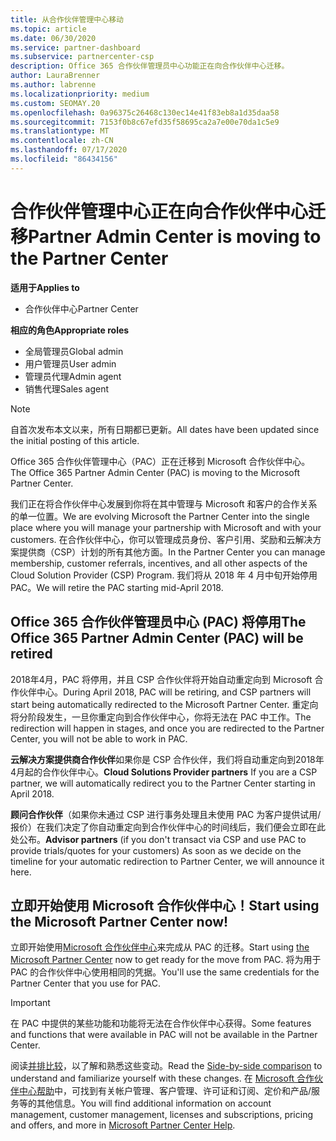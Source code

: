 ```yaml
---
title: 从合作伙伴管理中心移动
ms.topic: article
ms.date: 06/30/2020
ms.service: partner-dashboard
ms.subservice: partnercenter-csp
description: Office 365 合作伙伴管理员中心功能正在向合作伙伴中心迁移。
author: LauraBrenner
ms.author: labrenne
ms.localizationpriority: medium
ms.custom: SEOMAY.20
ms.openlocfilehash: 0a96375c26468c130ec14e41f83eb8a1d35daa58
ms.sourcegitcommit: 7153f0b8c67efd35f58695ca2a7e00e70da1c5e9
ms.translationtype: MT
ms.contentlocale: zh-CN
ms.lasthandoff: 07/17/2020
ms.locfileid: "86434156"
---
```

# <a name="partner-admin-center-is-moving-to-the-partner-center"></a><span data-ttu-id="5b5c0-103">合作伙伴管理中心正在向合作伙伴中心迁移</span><span class="sxs-lookup"><span data-stu-id="5b5c0-103">Partner Admin Center is moving to the Partner Center</span></span>

<span data-ttu-id="5b5c0-104">**适用于**</span><span class="sxs-lookup"><span data-stu-id="5b5c0-104">**Applies to**</span></span>

- <span data-ttu-id="5b5c0-105">合作伙伴中心</span><span class="sxs-lookup"><span data-stu-id="5b5c0-105">Partner Center</span></span>

<span data-ttu-id="5b5c0-106">**相应的角色**</span><span class="sxs-lookup"><span data-stu-id="5b5c0-106">**Appropriate roles**</span></span>
- <span data-ttu-id="5b5c0-107">全局管理员</span><span class="sxs-lookup"><span data-stu-id="5b5c0-107">Global admin</span></span>
- <span data-ttu-id="5b5c0-108">用户管理员</span><span class="sxs-lookup"><span data-stu-id="5b5c0-108">User admin</span></span>
- <span data-ttu-id="5b5c0-109">管理员代理</span><span class="sxs-lookup"><span data-stu-id="5b5c0-109">Admin agent</span></span>
- <span data-ttu-id="5b5c0-110">销售代理</span><span class="sxs-lookup"><span data-stu-id="5b5c0-110">Sales agent</span></span>

> [!NOTE]  
> <span data-ttu-id="5b5c0-111">自首次发布本文以来，所有日期都已更新。</span><span class="sxs-lookup"><span data-stu-id="5b5c0-111">All dates have been updated since the initial posting of this article.</span></span>

<span data-ttu-id="5b5c0-112">Office 365 合作伙伴管理中心（PAC）正在迁移到 Microsoft 合作伙伴中心。</span><span class="sxs-lookup"><span data-stu-id="5b5c0-112">The Office 365 Partner Admin Center (PAC) is moving to the Microsoft Partner Center.</span></span>

<span data-ttu-id="5b5c0-113">我们正在将合作伙伴中心发展到你将在其中管理与 Microsoft 和客户的合作关系的单一位置。</span><span class="sxs-lookup"><span data-stu-id="5b5c0-113">We are evolving Microsoft the Partner Center into the single place where you will manage your partnership with Microsoft and with your customers.</span></span> <span data-ttu-id="5b5c0-114">在合作伙伴中心，你可以管理成员身份、客户引用、奖励和云解决方案提供商（CSP）计划的所有其他方面。</span><span class="sxs-lookup"><span data-stu-id="5b5c0-114">In the Partner Center you can manage membership, customer referrals, incentives, and all other aspects of the Cloud Solution Provider (CSP) Program.</span></span> <span data-ttu-id="5b5c0-115">我们将从 2018 年 4 月中旬开始停用 PAC。</span><span class="sxs-lookup"><span data-stu-id="5b5c0-115">We will retire the PAC starting mid-April 2018.</span></span>

## <a name="the-office-365-partner-admin-center-pac-will-be-retired"></a><span data-ttu-id="5b5c0-116">Office 365 合作伙伴管理员中心 (PAC) 将停用</span><span class="sxs-lookup"><span data-stu-id="5b5c0-116">The Office 365 Partner Admin Center (PAC) will be retired</span></span>

<span data-ttu-id="5b5c0-117">2018年4月，PAC 将停用，并且 CSP 合作伙伴将开始自动重定向到 Microsoft 合作伙伴中心。</span><span class="sxs-lookup"><span data-stu-id="5b5c0-117">During April 2018, PAC will be retiring, and CSP partners will start being automatically redirected to the Microsoft Partner Center.</span></span> <span data-ttu-id="5b5c0-118">重定向将分阶段发生，一旦你重定向到合作伙伴中心，你将无法在 PAC 中工作。</span><span class="sxs-lookup"><span data-stu-id="5b5c0-118">The redirection will happen in stages, and once you are redirected to the Partner Center, you will not be able to work in PAC.</span></span> 

<span data-ttu-id="5b5c0-119">**云解决方案提供商合作伙伴**如果你是 CSP 合作伙伴，我们将自动重定向到2018年4月起的合作伙伴中心。</span><span class="sxs-lookup"><span data-stu-id="5b5c0-119">**Cloud Solutions Provider partners** If you are a CSP partner, we will automatically redirect you to the Partner Center starting in April 2018.</span></span> 

<span data-ttu-id="5b5c0-120">**顾问合作伙伴**（如果你未通过 CSP 进行事务处理且未使用 PAC 为客户提供试用/报价）在我们决定了你自动重定向到合作伙伴中心的时间线后，我们便会立即在此处公布。</span><span class="sxs-lookup"><span data-stu-id="5b5c0-120">**Advisor partners** (if you don't transact via CSP and use PAC to provide trials/quotes for your customers) As soon as we decide on the timeline for your automatic redirection to Partner Center, we will announce it here.</span></span> 


## <a name="start-using-the-microsoft-partner-center-now"></a><span data-ttu-id="5b5c0-121">立即开始使用 Microsoft 合作伙伴中心！</span><span class="sxs-lookup"><span data-stu-id="5b5c0-121">Start using the Microsoft Partner Center now!</span></span>

<span data-ttu-id="5b5c0-122">立即开始使用[Microsoft 合作伙伴中心](https://partnercenter.microsoft.com/)来完成从 PAC 的迁移。</span><span class="sxs-lookup"><span data-stu-id="5b5c0-122">Start using [the Microsoft Partner Center](https://partnercenter.microsoft.com/) now to get ready for the move from PAC.</span></span>  <span data-ttu-id="5b5c0-123">将为用于 PAC 的合作伙伴中心使用相同的凭据。</span><span class="sxs-lookup"><span data-stu-id="5b5c0-123">You'll use the same credentials for the Partner Center that you use for PAC.</span></span>

> [!IMPORTANT]  
> <span data-ttu-id="5b5c0-124">在 PAC 中提供的某些功能和功能将无法在合作伙伴中心获得。</span><span class="sxs-lookup"><span data-stu-id="5b5c0-124">Some features and functions that were available in PAC will not be available in the Partner Center.</span></span>

 <span data-ttu-id="5b5c0-125">阅读[并排比较](moving-from-pac-to-pc.md)，以了解和熟悉这些变动。</span><span class="sxs-lookup"><span data-stu-id="5b5c0-125">Read the [Side-by-side comparison](moving-from-pac-to-pc.md) to understand and familiarize yourself with these changes.</span></span>  <span data-ttu-id="5b5c0-126">在 [Microsoft 合作伙伴中心帮助](https://docs.microsoft.com/partner-center/)中，可找到有关帐户管理、客户管理、许可证和订阅、定价和产品/服务等的其他信息。</span><span class="sxs-lookup"><span data-stu-id="5b5c0-126">You will find additional information on account management, customer management, licenses and subscriptions, pricing and offers, and more in [Microsoft Partner Center Help](https://docs.microsoft.com/partner-center/).</span></span>